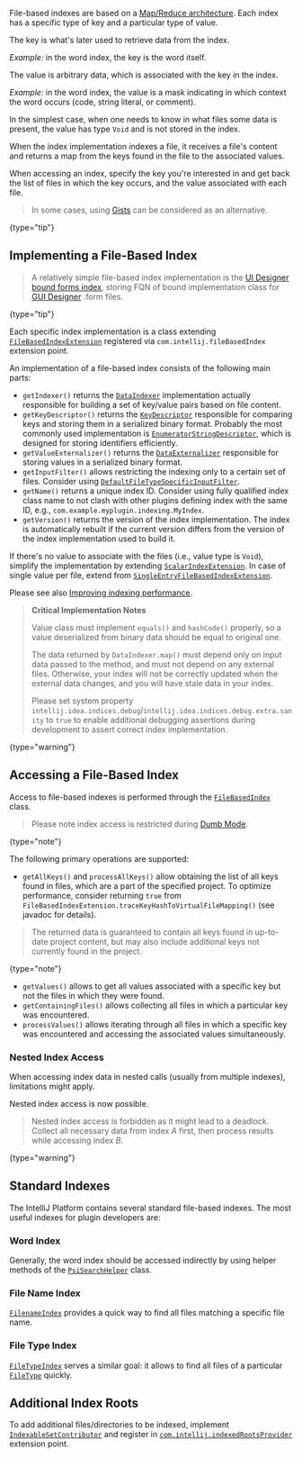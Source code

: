 [//]: # (title: File-Based Indexes)

<!-- Copyright 2000-2022 JetBrains s.r.o. and other contributors. Use of this source code is governed by the Apache 2.0 license that can be found in the LICENSE file. -->

File-based indexes are based on a [Map/Reduce architecture](https://en.wikipedia.org/wiki/MapReduce).
Each index has a specific type of key and a particular type of value.

The key is what's later used to retrieve data from the index.

*Example:* in the word index, the key is the word itself.

The value is arbitrary data, which is associated with the key in the index.

*Example:* in the word index, the value is a mask indicating in which context the word occurs (code, string literal, or comment).

In the simplest case, when one needs to know in what files some data is present, the value has type `Void` and is not stored in the index.

When the index implementation indexes a file, it receives a file's content and returns a map from the keys found in the file to the associated values.

When accessing an index, specify the key you're interested in and get back the list of files in which the key occurs, and the value associated with each file.

> In some cases, using [Gists](indexing_and_psi_stubs.md#gists) can be considered as an alternative.
>
{type="tip"}

## Implementing a File-Based Index

> A relatively simple file-based index implementation is the [UI Designer bound forms index](%gh-ic%/plugins/ui-designer/src/com/intellij/uiDesigner/binding/FormClassIndex.java), storing FQN of bound implementation class for [GUI Designer](https://www.jetbrains.com/help/idea/gui-designer-basics.html) <path>.form</path> files.
>
{type="tip"}

Each specific index implementation is a class extending [`FileBasedIndexExtension`](%gh-ic%/platform/indexing-api/src/com/intellij/util/indexing/FileBasedIndexExtension.java) registered via `com.intellij.fileBasedIndex` extension point.

An implementation of a file-based index consists of the following main parts:

* `getIndexer()` returns the [`DataIndexer`](%gh-ic%/platform/util/src/com/intellij/util/indexing/DataIndexer.java) implementation actually responsible for building a set of key/value pairs based on file content.
* `getKeyDescriptor()` returns the [`KeyDescriptor`](%gh-ic%/platform/util/src/com/intellij/util/io/KeyDescriptor.java) responsible for comparing keys and storing them in a serialized binary format.
   Probably the most commonly used implementation is [`EnumeratorStringDescriptor`](%gh-ic%/platform/util/src/com/intellij/util/io/EnumeratorStringDescriptor.java), which is designed for storing identifiers efficiently.
* `getValueExternalizer()` returns the [`DataExternalizer`](%gh-ic%/platform/util/src/com/intellij/util/io/DataExternalizer.java) responsible for storing values in a serialized binary format.
* `getInputFilter()` allows restricting the indexing only to a certain set of files.
  Consider using [`DefaultFileTypeSpecificInputFilter`](%gh-ic%/platform/indexing-api/src/com/intellij/util/indexing/DefaultFileTypeSpecificInputFilter.java).
* `getName()` returns a unique index ID.
  Consider using fully qualified index class name to not clash with other plugins defining index with the same ID, e.g.,&nbsp;`com.example.myplugin.indexing.MyIndex`.
* `getVersion()` returns the version of the index implementation.
  The index is automatically rebuilt if the current version differs from the version of the index implementation used to build it.

If there's no value to associate with the files (i.e., value type is `Void`), simplify the implementation by extending [`ScalarIndexExtension`](%gh-ic%/platform/indexing-api/src/com/intellij/util/indexing/ScalarIndexExtension.java).
In case of single value per file, extend from [`SingleEntryFileBasedIndexExtension`](%gh-ic%/platform/indexing-api/src/com/intellij/util/indexing/SingleEntryFileBasedIndexExtension.java).

Please see also [Improving indexing performance](indexing_and_psi_stubs.md#improving-indexing-performance).

> **Critical Implementation Notes**
>
> Value class must implement `equals()` and `hashCode()` properly, so a value deserialized from binary data should be equal to original one.
>
> The data returned by `DataIndexer.map()` must depend only on input data passed to the method, and must not depend on any external files.
> Otherwise, your index will not be correctly updated when the external data changes, and you will have stale data in your index.
>
> Please set system property `intellij.idea.indices.debug`/`intellij.idea.indices.debug.extra.sanity` to `true` to enable additional debugging assertions during development to assert correct index implementation.
>
{type="warning"}

## Accessing a File-Based Index

Access to file-based indexes is performed through the [`FileBasedIndex`](%gh-ic%/platform/indexing-api/src/com/intellij/util/indexing/FileBasedIndex.java) class.

> Please note index access is restricted during [Dumb Mode](indexing_and_psi_stubs.md#dumb-mode).
>
{type="note"}

The following primary operations are supported:

* `getAllKeys()` and `processAllKeys()` allow obtaining the list of all keys found in files, which are a part of the specified project.
  To optimize performance, consider returning `true` from `FileBasedIndexExtension.traceKeyHashToVirtualFileMapping()` (see javadoc for details).

> The returned data is guaranteed to contain all keys found in up-to-date project content, but may also include additional keys not currently found in the project.
>
{type="note"}

* `getValues()` allows to get all values associated with a specific key but not the files in which they were found.
* `getContainingFiles()` allows collecting all files in which a particular key was encountered.
* `processValues()` allows iterating through all files in which a specific key was encountered and accessing the associated values simultaneously.

### Nested Index Access

When accessing index data in nested calls (usually from multiple indexes), limitations might apply.

<tabs>

<tab title="2023.1 and later">

Nested index access is now possible.

</tab>

<tab title="2022.3 and earlier">

> Nested index access is forbidden as it might lead to a deadlock.
> Collect all necessary data from index _A_ first, then process results while accessing index _B_.
>
{type="warning"}

</tab>
</tabs>

## Standard Indexes

The IntelliJ Platform contains several standard file-based indexes.
The most useful indexes for plugin developers are:

### Word Index
Generally, the word index should be accessed indirectly by using helper methods of the [`PsiSearchHelper`](%gh-ic%/platform/indexing-api/src/com/intellij/psi/search/PsiSearchHelper.java) class.

### File Name Index
[`FilenameIndex`](%gh-ic%/platform/indexing-api/src/com/intellij/psi/search/FilenameIndex.java) provides a quick way to find all files matching a specific file name.

### File Type Index
[`FileTypeIndex`](%gh-ic%/platform/indexing-api/src/com/intellij/psi/search/FileTypeIndex.java) serves a similar goal: it allows to find all files of a particular [`FileType`](%gh-ic%/platform/core-api/src/com/intellij/openapi/fileTypes/FileType.java) quickly.

## Additional Index Roots

To add additional files/directories to be indexed, implement [`IndexableSetContributor`](%gh-ic%/platform/indexing-api/src/com/intellij/util/indexing/IndexableSetContributor.java) and register in [`com.intellij.indexedRootsProvider`](https://jb.gg/ipe?extensions=com.intellij.indexedRootsProvider) extension point.
